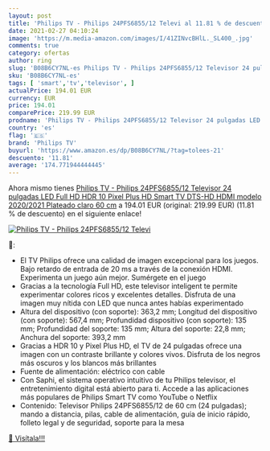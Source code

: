 ```yaml
---
layout: post
title: 'Philips TV - Philips 24PFS6855/12 Televi al 11.81 % de descuento'
date: 2021-02-27 04:10:24
image: 'https://m.media-amazon.com/images/I/41ZINvcBHlL._SL400_.jpg'
comments: true
category: ofertas
author: ring
slug: 'B08B6CY7NL-es Philips TV - Philips 24PFS6855/12 Televisor 24 pulgadas...'
sku: 'B08B6CY7NL-es'
tags: [ 'smart','tv','televisor', ]
actualPrice: 194.01 EUR
currency: EUR
price: 194.01
comparePrice: 219.99 EUR
prodname: 'Philips TV - Philips 24PFS6855/12 Televisor 24 pulgadas LED  Full HD  HDR 10  Pixel Plus HD  Smart TV  DTS-HD  HDMI modelo 2020/2021  Plateado claro   60 cm'
country: 'es'
flag: '🇪🇸'
brand: 'Philips TV'
buyurl: 'https://www.amazon.es/dp/B08B6CY7NL/?tag=tolees-21'
descuento: '11.81'
average: '174.771944444445'
---
```


Ahora mismo tienes [Philips TV - Philips 24PFS6855/12 Televisor 24 pulgadas LED  Full HD  HDR 10  Pixel Plus HD  Smart TV  DTS-HD  HDMI modelo 2020/2021  Plateado claro   60 cm](https://www.amazon.es/dp/B08B6CY7NL/?tag=tolees-21) a 194.01 EUR (original: 219.99 EUR) (11.81 %  de descuento) en el siguiente enlace!

[![Philips TV - Philips 24PFS6855/12 Televi](https://m.media-amazon.com/images/I/41ZINvcBHlL._SL400_.jpg)](https://www.amazon.es/dp/B08B6CY7NL/?tag=tolees-21)

🔎:

- El TV Philips ofrece una calidad de imagen excepcional para los juegos. Bajo retardo de entrada de 20 ms a través de la conexión HDMI. Experimenta un juego aún mejor. Sumérgete en el juego
- Gracias a la tecnología Full HD, este televisor inteligent te permite experimentar colores ricos y excelentes detalles. Disfruta de una imagen muy nítida con LED que nunca antes habías experimentado
- Altura del dispositivo (con soporte): 363,2 mm; Longitud del dispositivo (con soporte): 567,4 mm; Profundidad dispositivo (con soporte): 135 mm; Profundidad del soporte: 135 mm; Altura del soporte: 22,8 mm; Anchura del soporte: 393,2 mm
- Gracias a HDR 10 y Pixel Plus HD, el TV de 24 pulgadas ofrece una imagen con un contraste brillante y colores vivos. Disfruta de los negros más oscuros y los blancos más brillantes
- Fuente de alimentación: eléctrico con cable
- Con Saphi, el sistema operativo intuitivo de tu Philips televisor, el entretenimiento digital está abierto para ti. Accede a las aplicaciones más populares de Philips Smart TV como YouTube o Netflix
- Contenido: Televisor Philips 24PFS6855/12 de 60 cm (24 pulgadas); mando a distancia, pilas, cable de alimentación, guía de inicio rápido, folleto legal y de seguridad, soporte para la mesa

[🛒 Visítala!!!](https://www.amazon.es/dp/B08B6CY7NL/?tag=tolees-21)
